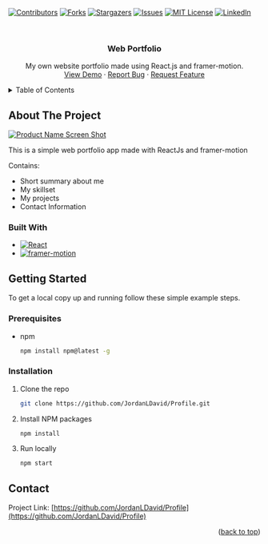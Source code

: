 <a name="readme-top"></a>
<!-- PROJECT SHIELDS -->
[![Contributors][contributors-shield]][contributors-url]
[![Forks][forks-shield]][forks-url]
[![Stargazers][stars-shield]][stars-url]
[![Issues][issues-shield]][issues-url]
[![MIT License][license-shield]][license-url]
[![LinkedIn][linkedin-shield]][linkedin-url]

<!-- PROJECT LOGO -->
<br />
<div align="center">
  <h3 align="center">Web Portfolio</h3>

  <p align="center">
    My own website portfolio made using React.js and framer-motion.
    <br />
    <a href="https://github.com/JordanLDavid/Profile">View Demo</a>
    ·
    <a href="https://github.com/JordanLDavid/Profile/issues">Report Bug</a>
    ·
    <a href="https://github.com/JordanLDavid/Profile/issues">Request Feature</a>
  </p>
</div>

<!-- TABLE OF CONTENTS -->
<details>
  <summary>Table of Contents</summary>
  <ol>
    <li>
      <a href="#about-the-project">About The Project</a>
      <ul>
        <li><a href="#built-with">Built With</a></li>
      </ul>
    </li>
    <li>
      <a href="#getting-started">Getting Started</a>
      <ul>
        <li><a href="#prerequisites">Prerequisites</a></li>
        <li><a href="#installation">Installation</a></li>
      </ul>
    </li>
    <li><a href="#contact">Contact</a></li>
  </ol>
</details>

<!-- ABOUT THE PROJECT -->
## About The Project

[![Product Name Screen Shot][product-screenshot]](https://jordanlenarddavid.netlify.app/)

This is a simple web portfolio app made with ReactJs and framer-motion

Contains:
* Short summary about me
* My skillset
* My projects
* Contact Information

### Built With
* [![React][React.js]][React-url]
* [![framer-motion][framer.com]][framer-url]

<!-- GETTING STARTED -->
## Getting Started

To get a local copy up and running follow these simple example steps.

### Prerequisites

* npm
  ```sh
  npm install npm@latest -g
  ```

### Installation

1. Clone the repo
   ```sh
   git clone https://github.com/JordanLDavid/Profile.git
   ```
2. Install NPM packages
   ```sh
   npm install
   ```
3. Run locally
   ```sh
   npm start
   ```
<!-- CONTACT -->
## Contact
Project Link: [https://github.com/JordanLDavid/Profile](https://github.com/JordanLDavid/Profile)

<p align="right">(<a href="#readme-top">back to top</a>)</p>

<!-- MARKDOWN LINKS & IMAGES -->
<!-- https://www.markdownguide.org/basic-syntax/#reference-style-links -->
[contributors-shield]: https://img.shields.io/github/contributors/JordanLDavid/Profile.svg?style=for-the-badge
[contributors-url]: https://github.com/JordanLDavid/Profile/graphs/contributors
[forks-shield]: https://img.shields.io/github/forks/JordanLDavid/Profile.svg?style=for-the-badge
[forks-url]: https://github.com/JordanLDavid/Profile/network/members
[stars-shield]: https://img.shields.io/github/stars/JordanLDavid/Profile.svg?style=for-the-badge
[stars-url]: https://github.com/JordanLDavid/Profile/stargazers
[issues-shield]: https://img.shields.io/github/issues/JordanLDavid/Profile.svg?style=for-the-badge
[issues-url]: https://github.com/JordanLDavid/Profile/issues
[license-shield]: https://img.shields.io/github/license/JordanLDavid/Profile.svg?style=for-the-badge
[license-url]: https://github.com/JordanLDavid/Profile/blob/master/LICENSE.txt
[linkedin-shield]: https://img.shields.io/badge/-LinkedIn-black.svg?style=for-the-badge&logo=linkedin&colorB=555
[linkedin-url]: https://linkedin.com/in/JordanLenardDavid
[product-screenshot]: images/product-screenshot.JPG
[React.js]: https://img.shields.io/badge/React-20232A?style=for-the-badge&logo=react&logoColor=61DAFB
[React-url]: https://reactjs.org/
[framer.com]: https://img.shields.io/badge/framer-20232A?style=for-the-badge&logo=framer&logoColor=61DAFB
[framer-url]: https://framer.com/motion
